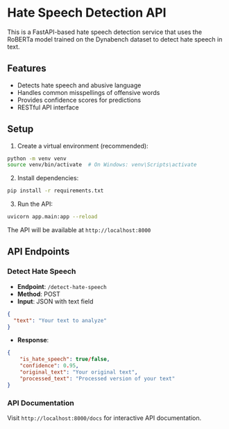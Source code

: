 # Hate Speech Detection API

This is a FastAPI-based hate speech detection service that uses the RoBERTa model trained on the Dynabench dataset to detect hate speech in text.

## Features

- Detects hate speech and abusive language
- Handles common misspellings of offensive words
- Provides confidence scores for predictions
- RESTful API interface

## Setup

1. Create a virtual environment (recommended):

```bash
python -m venv venv
source venv/bin/activate  # On Windows: venv\Scripts\activate
```

2. Install dependencies:

```bash
pip install -r requirements.txt
```

3. Run the API:

```bash
uvicorn app.main:app --reload
```

The API will be available at `http://localhost:8000`

## API Endpoints

### Detect Hate Speech

- **Endpoint**: `/detect-hate-speech`
- **Method**: POST
- **Input**: JSON with text field

```json
{
  "text": "Your text to analyze"
}
```

- **Response**:

```json
{
    "is_hate_speech": true/false,
    "confidence": 0.95,
    "original_text": "Your original text",
    "processed_text": "Processed version of your text"
}
```

### API Documentation

Visit `http://localhost:8000/docs` for interactive API documentation.
